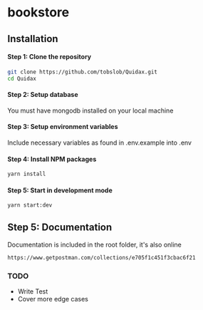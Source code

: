 # bookstore

## Installation
#### Step 1: Clone the repository

```bash
git clone https://github.com/tobslob/Quidax.git
cd Quidax
```

#### Step 2: Setup database
You must have mongodb installed on your local machine

#### Step 3: Setup environment variables
Include necessary variables as found in .env.example into .env 

#### Step 4: Install NPM packages
```bash
yarn install
```

#### Step 5: Start in development mode
```bash
yarn start:dev
```

## Step 5: Documentation
Documentation is included in the root folder, it's also online

```bash
https://www.getpostman.com/collections/e705f1c451f3cbac6f21
```

### TODO
- Write Test
- Cover more edge cases

